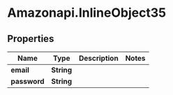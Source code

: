 # Amazonapi.InlineObject35

## Properties

Name | Type | Description | Notes
------------ | ------------- | ------------- | -------------
**email** | **String** |  | 
**password** | **String** |  | 


